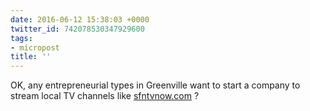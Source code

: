 ```yaml
---
date: 2016-06-12 15:38:03 +0000
twitter_id: 742078530347929600
tags:
- micropost
title: ''
---
```


OK, any entrepreneurial types in Greenville want to start a company to stream local TV channels like [sfntvnow.com](http://sfntvnow.com/) ?
